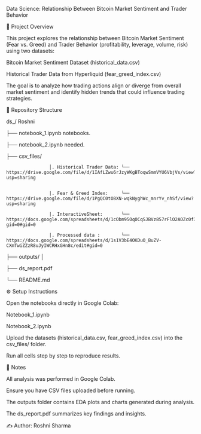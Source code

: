 Data Science: Relationship Between Bitcoin Market Sentiment and Trader Behavior 

 

📌 Project Overview 

This project explores the relationship between Bitcoin Market Sentiment (Fear vs. Greed) and Trader Behavior (profitability, leverage, volume, risk) using two datasets: 

Bitcoin Market Sentiment Dataset (historical_data.csv) 

Historical Trader Data from Hyperliquid (fear_greed_index.csv) 

The goal is to analyze how trading actions align or diverge from overall market sentiment and identify hidden trends that could influence trading strategies. 

 

📂 Repository Structure 

ds_/ Roshni 

├── notebook_1.ipynb notebooks. 

├── notebook_2.ipynb needed.  

├── csv_files/  

                    │. Historical Trader Data: └── https://drive.google.com/file/d/1IAfLZwu6rJzyWKgBToqwSmmVYU6VbjVs/view?usp=sharing 

                                   
                    |. Fear & Greed Index:     └── https://drive.google.com/file/d/1PgQC0tO8XN-wqkNyghWc_mnrYv_nhSf/view?usp=sharing 

                    |. InteractiveSheet:       └── https://docs.google.com/spreadsheets/d/1cObm95OqOCqSJBVz857rFlO2AOZc0f3Lz0NtcsuE4S0/edit?gid=0#gid=0
               
                    |. Processed data :        └── https://docs.google.com/spreadsheets/d/1s1V3bE4OKDuO_BuZV-CXmTwiZZzR8uJyIWCRHxGHn8c/edit#gid=0

├── outputs/ │  

├── ds_report.pdf  

└── README.md  

 

 ⚙️ Setup Instructions 

Open the notebooks directly in Google Colab: 

Notebook_1.ipynb 

Notebook_2.ipynb 

Upload the datasets (historical_data.csv, fear_greed_index.csv) into the csv_files/ folder. 

Run all cells step by step to reproduce results. 

 

📝 Notes 

All analysis was performed in Google Colab.  

Ensure you have CSV files uploaded before running.  

The outputs folder contains EDA plots and charts generated during analysis.  

The ds_report.pdf summarizes key findings and insights. 

 

✍️ Author: Roshni Sharma 
